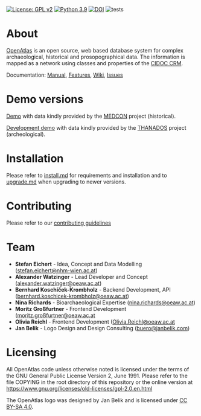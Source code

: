 [![License: GPL v2](https://img.shields.io/badge/License-GPL_v2-blue.svg)](https://www.gnu.org/licenses/old-licenses/gpl-2.0.en.html)
[![Python 3.9](https://img.shields.io/badge/python-3.9-blue.svg)](https://www.python.org/downloads/release/python-390/)
[![DOI](https://zenodo.org/badge/DOI/10.5281/zenodo.7605689.svg)](https://doi.org/10.5281/zenodo.7605689)
![tests](https://github.com/craws/OpenAtlas/actions/workflows/starter.yaml/badge.svg)

# About

[OpenAtlas](https://openatlas.eu) is an open source, web based database system
for complex archaeological, historical and prosopographical data. The
information is mapped as a network using classes and properties of the
[CIDOC CRM](https://www.cidoc-crm.org).

Documentation:
[Manual](https://manual.openatlas.eu),
[Features](https://manual.openatlas.eu/features.html),
[Wiki](https://redmine.openatlas.eu/projects/uni/wiki),
[Issues](https://redmine.openatlas.eu/projects/uni/issues)

# Demo versions

[Demo](https://demo.openatlas.eu) with data kindly provided by the
[MEDCON](https://oeaw.academia.edu/MappingMedievalConflict) project (historical).

[Development demo](https://demo-dev.openatlas.eu) with data kindly provided by
the [THANADOS](https://thanados.net/) project (archeological).

# Installation

Please refer to [install.md](install.md) for requirements and installation and
to [upgrade.md](install/upgrade/upgrade.md) when upgrading to newer
versions.

# Contributing

Please refer to our [contributing guidelines](CONTRIBUTING.md)

# Team

- **Stefan Eichert** - Idea, Concept and Data Modelling
([stefan.eichert@nhm-wien.ac.at](mailto:stefan.eichert@nhm-wien.ac.at))
- **Alexander Watzinger** - Lead Developer and Concept
([alexander.watzinger@oeaw.ac.at](mailto:alexander.watzinger@oeaw.ac.at))
- **Bernhard Koschiček-Krombholz** - Backend Development, API
([bernhard.koschicek-krombholz@oeaw.ac.at](mailto:bernhard.koschicek-krombholz@oeaw.ac.at))
- **Nina Richards** - Bioarchaeological Expertise
([nina.richards@oeaw.ac.at](mailto:nina.richards@oeaw.ac.at))
- **Moritz Großfurtner** - Frontend Development
([moritz.großfurtner@oeaw.ac.at](mailto:moritz.großfurtner@oeaw.ac.at)
- **Olivia Reichl** - Frontend Development
([Olivia.Reichl@oeaw.ac.at](mailto:Olivia.Reichl@oeaw.ac.at)
- **Jan Belik** - Logo Design and Design Consulting
([buero@janbelik.com](mailto:buero@janbelik.com))

# Licensing

All OpenAtlas code unless otherwise noted is licensed under the terms of the
GNU General Public License Version 2, June 1991. Please refer to the file
COPYING in the root directory of this repository or the online version at
<https://www.gnu.org/licenses/old-licenses/gpl-2.0.en.html>

The OpenAtlas logo was designed by Jan Belik and is licensed under
[CC BY-SA 4.0](https://creativecommons.org/licenses/by-sa/4.0/).
